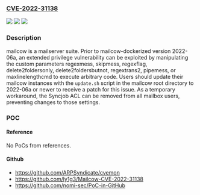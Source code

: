 ### [CVE-2022-31138](https://cve.mitre.org/cgi-bin/cvename.cgi?name=CVE-2022-31138)
![](https://img.shields.io/static/v1?label=Product&message=mailcow-dockerized&color=blue)
![](https://img.shields.io/static/v1?label=Version&message=n%2Fa&color=blue)
![](https://img.shields.io/static/v1?label=Vulnerability&message=CWE-78%3A%20Improper%20Neutralization%20of%20Special%20Elements%20used%20in%20an%20OS%20Command%20('OS%20Command%20Injection')&color=brighgreen)

### Description

mailcow is a mailserver suite. Prior to mailcow-dockerized version 2022-06a, an extended privilege vulnerability can be exploited by manipulating the custom parameters regexmess, skipmess, regexflag, delete2foldersonly, delete2foldersbutnot, regextrans2, pipemess, or maxlinelengthcmd to execute arbitrary code. Users should update their mailcow instances with the `update.sh` script in the mailcow root directory to 2022-06a or newer to receive a patch for this issue. As a temporary workaround, the Syncjob ACL can be removed from all mailbox users, preventing changes to those settings.

### POC

#### Reference
No PoCs from references.

#### Github
- https://github.com/ARPSyndicate/cvemon
- https://github.com/ly1g3/Mailcow-CVE-2022-31138
- https://github.com/nomi-sec/PoC-in-GitHub

